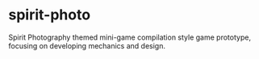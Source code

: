# spirit-photo
Spirit Photography themed mini-game compilation style game prototype, focusing on developing mechanics and design.
